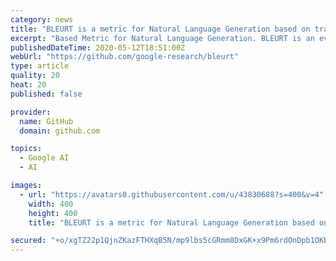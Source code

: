 ```yaml
---
category: news
title: "BLEURT is a metric for Natural Language Generation based on transfer learning."
excerpt: "Based Metric for Natural Language Generation. BLEURT is an evaluation metric for Natural Language Generation. It takes a pair of sentences as input, a"
publishedDateTime: 2020-05-12T18:51:00Z
webUrl: "https://github.com/google-research/bleurt"
type: article
quality: 20
heat: 20
published: false

provider:
  name: GitHub
  domain: github.com

topics:
  - Google AI
  - AI

images:
  - url: "https://avatars0.githubusercontent.com/u/43830688?s=400&v=4"
    width: 400
    height: 400
    title: "BLEURT is a metric for Natural Language Generation based on transfer learning."

secured: "+o/xgTZ22p1QjnZKazFTHXqB5N/mp9lbs5cGRmm8DxGK+x9Pm6rdOnDpb1OKBdrDuuAvxWjQfJMCDFgXpDl9MebPKZyemgyHByvKFZBl5Y8A9/Gt/byQoQMFov0ggz6TfJbfo7MADXia5dug0T6ArvXk+VaRl1ikpV9Qsq67GwA1dTiJqbTHexbbhYalXn9L0afT9G8Uq7qXp0pTh2vMnxW+9ouvVWhAghTT0rLohIrOVXD7oqycwv9LnbHTeM9nHrSUimX09XWjPzhG9r9bkbReBe8RvDZDuC2LMzPgyjPTEh7T5yLY+BaSugJOOqMI;ei0dBaEyh2HKqj/fD1ISQg=="
---
```


